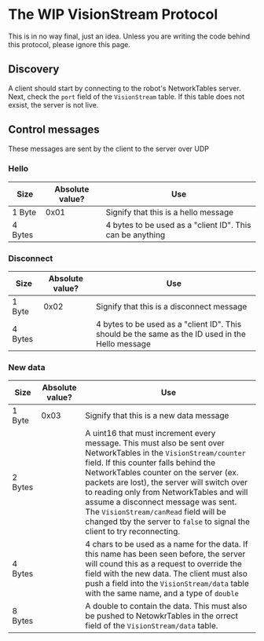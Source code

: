 # The WIP VisionStream Protocol

This is in no way final, just an idea. Unless you are writing the code behind this protocol, please ignore this page.

## Discovery
A client should start by connecting to the robot's NetworkTables server. Next, check the `port` field of the `VisionStream` table. If this table does not exsist, the server is not live.

## Control messages
These messages are sent by the client to the server over UDP

### Hello
| Size | Absolute value? | Use |
|--|--|--|
| 1 Byte | 0x01 | Signify that this is a hello message |
| 4 Bytes | | 4 bytes to be used as a "client ID". This can be anything |

### Disconnect
| Size | Absolute value? | Use |
|--|--|--|
| 1 Byte | 0x02 | Signify that this is a disconnect message |
| 4 Bytes | | 4 bytes to be used as a "client ID". This should be the same as the ID used in the Hello message |

### New data
| Size | Absolute value? | Use |
|--|--|--|
| 1 Byte | 0x03 | Signify that this is a new data message |
| 2 Bytes | | A uint16 that must increment every message. This must also be sent over NetworkTables in the `VisionStream/counter` field. If this counter falls behind the NetworkTables counter on the server (ex. packets are lost), the server will switch over to reading only from NetworkTables and will assume a disconnect message was sent. The `VisionStream/canRead` field will be changed tby the server to `false` to signal the client to try reconnecting. |
| 4 Bytes| | 4 chars to be used as a name for the data. If this name has been seen before, the server will cound this as a request to override the field with the new data. The client must also push a field into the `VisionStream/data` table with the same name, and a type of `double` |
| 8 Bytes | | A double to contain the data. This must also be pushed to NetowkrTables in the orrect field of the `VisionStream/data` table. |